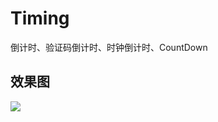 # Timing
倒计时、验证码倒计时、时钟倒计时、CountDown

## 效果图 
![](https://github.com/yannecer/Timing/blob/master/app/timing1.png)

